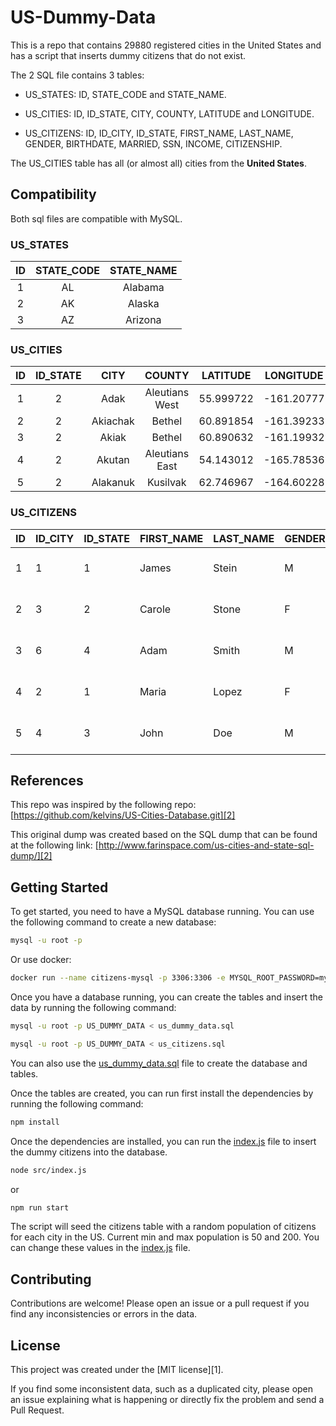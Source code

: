 # US-Dummy-Data

This is a repo that contains 29880 registered cities in the United States and has a script that inserts dummy citizens that do not exist.

The 2 SQL file contains 3 tables:

- US_STATES: ID, STATE_CODE and STATE_NAME.

- US_CITIES: ID, ID_STATE, CITY, COUNTY, LATITUDE and LONGITUDE.

- US_CITIZENS: ID, ID_CITY, ID_STATE, FIRST_NAME, LAST_NAME, GENDER, BIRTHDATE, MARRIED, SSN, INCOME, CITIZENSHIP.

The US_CITIES table has all (or almost all) cities from the **United States**.

## Compatibility

Both sql files are compatible with MySQL.

### US_STATES

| ID  | STATE_CODE | STATE_NAME |
| :-: | :--------: | :--------: |
|  1  |     AL     |  Alabama   |
|  2  |     AK     |   Alaska   |
|  3  |     AZ     |  Arizona   |

### US_CITIES

| ID  | ID_STATE |   CITY   |     COUNTY     | LATITUDE  | LONGITUDE  |
| :-: | :------: | :------: | :------------: | :-------: | :--------: |
|  1  |    2     |   Adak   | Aleutians West | 55.999722 | -161.20777 |
|  2  |    2     | Akiachak |     Bethel     | 60.891854 | -161.39233 |
|  3  |    2     |  Akiak   |     Bethel     | 60.890632 | -161.19932 |
|  4  |    2     |  Akutan  | Aleutians East | 54.143012 | -165.78536 |
|  5  |    2     | Alakanuk |    Kusilvak    | 62.746967 | -164.60228 |

### US_CITIZENS

| ID  | ID_CITY | ID_STATE | FIRST_NAME | LAST_NAME | GENDER | BIRTHDATE  | MARRIED | SSN         | INCOME   | CITIZENSHIP |
| --- | ------- | -------- | ---------- | --------- | ------ | ---------- | ------- | ----------- | -------- | ----------- |
| 1   | 1       | 1        | James      | Stein     | M      | 1980-01-01 | true    | 123-45-6789 | 55000.00 | US          |
| 2   | 3       | 2        | Carole     | Stone     | F      | 1975-05-20 | false   | 987-65-4321 | 72000.00 | US          |
| 3   | 6       | 4        | Adam       | Smith     | M      | 1990-12-15 | false   | 555-66-7777 | 64000.00 | US          |
| 4   | 2       | 1        | Maria      | Lopez     | F      | 1988-08-08 | true    | 111-22-3333 | 58000.00 | US          |
| 5   | 4       | 3        | John       | Doe       | M      | 1965-03-10 | true    | 444-55-6666 | 80000.00 | US          |

## References

This repo was inspired by the following repo:
[https://github.com/kelvins/US-Cities-Database.git][2]

This original dump was created based on the SQL dump that can be found at the following link:
[http://www.farinspace.com/us-cities-and-state-sql-dump/][2]

## Getting Started

To get started, you need to have a MySQL database running. You can use the following command to create a new database:

```bash
mysql -u root -p
```

Or use docker:

```bash
docker run --name citizens-mysql -p 3306:3306 -e MYSQL_ROOT_PASSWORD=my-secure-password -d mysql:oraclelinux9
```

Once you have a database running, you can create the tables and insert the data by running the following command:

```bash
mysql -u root -p US_DUMMY_DATA < us_dummy_data.sql

mysql -u root -p US_DUMMY_DATA < us_citizens.sql
```

You can also use the [us_dummy_data.sql](./us_dummy_data.sql) file to create the database and tables.

Once the tables are created, you can run first install the dependencies by running the following command:

```bash
npm install
```

Once the dependencies are installed, you can run the [index.js](./src/index.js) file to insert the dummy citizens into the database.

```bash
node src/index.js
```

or

```bash
npm run start
```

The script will seed the citizens table with a random population of citizens for each city in the US. Current min and max population is 50 and 200. You can change these values in the [index.js](./src/index.js) file.

## Contributing

Contributions are welcome! Please open an issue or a pull request if you find any inconsistencies or errors in the data.

## License

This project was created under the [MIT license][1].

If you find some inconsistent data, such as a duplicated city, please open an issue explaining what is happening or directly fix the problem and send a Pull Request.
